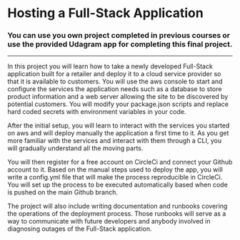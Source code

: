# Hosting a Full-Stack Application

### **You can use you own project completed in previous courses or use the provided Udagram app for completing this final project.**

----

In this project you will learn how to take a newly developed Full-Stack application built for a retailer and deploy it to a cloud service provider so that it is available to customers. You will use the aws console to start and configure the services the application needs such as a database to store product information and a web server allowing the site to be discovered by potential customers. You will modify your package.json scripts and replace hard coded secrets with environment variables in your code.

After the initial setup, you will learn to interact with the services you started on aws and will deploy manually the application a first time to it. As you get more familiar with the services and interact with them through a CLI, you will gradually understand all the moving parts.

You will then register for a free account on CircleCi and connect your Github account to it. Based on the manual steps used to deploy the app, you will write a config.yml file that will make the process reproducible in CircleCi. You will set up the process to be executed automatically based when code is pushed on the main Github branch.

The project will also include writing documentation and runbooks covering the operations of the deployment process. Those runbooks will serve as a way to communicate with future developers and anybody involved in diagnosing outages of the Full-Stack application.
